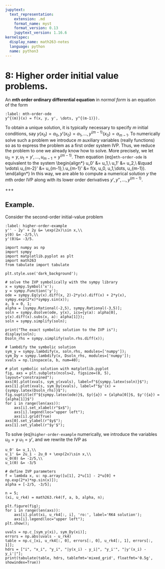 ```yaml
---
jupytext:
  text_representation:
    extension: .md
    format_name: myst
    format_version: 0.13
    jupytext_version: 1.16.6
kernelspec:
  display_name: math263-notes
  language: python
  name: python3
---
```


# 8: Higher order initial value problems.

An **$m$th order ordinary differential equation** in *normal form* is an equation of the form
```{math}
:label: mth-order-ode
y^{(m)}(x) = f(x, y, y', \dots, y^{(m-1)}).
```
To obtain a unique solution, it is typically necessary to specify $m$ initial conditions, say $y(x_0) = \alpha_0, y'(x_0) = \alpha_1, \dots, y^{(m-1)}(x_0) = \alpha_{m-1}$.  To numerically solve such a problem we introduce $m$ auxiliary variables (really functions) so as to express the problem as a first order system IVP.  Thus, we reduce the problem to one we already know how to solve.  More precisely, we let $u_0=y, u_1=y', \dots, u_{m-1}=y^{(m-1)}$.  Then equation {eq}`mth-order-ode` is equivalent to the system
\begin{align*}
u_0' &= u_1,\\
u_1' &= u_2,\\
&\quad \vdots\\
u_{m-2}' &= u_{m-1},\\
u_{m-1}' &= f(x, u_0, u_1,\dots, u_{m-1}).
\end{align*}
In this way, we are able to compute a numerical solution $y$ the $m$th order IVP along with its lower order derivatives $y', y'', \dots , y^{(m-1)}$.

+++

## Example.

Consider the second-order initial-value problem
```{math}
:label: higher-order-example
y'' - 2y' + 2y &= \exp(2x)\sin x,\\
y(0) &= -2/5,\\
y'(0)&= -3/5.
```

```{code-cell}
import numpy as np
import sympy
import matplotlib.pyplot as plt
import math263
from tabulate import tabulate

plt.style.use('dark_background');

# solve the IVP symbolically with the sympy library
x = sympy.Symbol('x');
y = sympy.Function('y');
ode = sympy.Eq(y(x).diff(x, 2)-2*y(x).diff(x) + 2*y(x), sympy.exp(2*x)*sympy.sin(x));
a, b = 0, 1;
alpha = [sympy.Rational(-2,5), sympy.Rational(-3,5)];
soln = sympy.dsolve(ode, y(x), ics={y(a): alpha[0], y(x).diff(x).subs(x, a): alpha[1]});
soln = sympy.simplify(soln);

print("The exact symbolic solution to the IVP is");
display(soln);
Dsoln_rhs = sympy.simplify(soln.rhs.diff(x));

# lambdify the symbolic solution
sym_y = sympy.lambdify(x, soln.rhs, modules=['numpy']);
sym_Dy = sympy.lambdify(x, Dsoln_rhs, modules=['numpy']);
xvals = np.linspace(a, b, num=40);

# plot symbolic solution with matplotlib.pyplot
fig, axs = plt.subplots(ncols=2, figsize=(8, 5), layout="constrained");
axs[0].plot(xvals, sym_y(xvals), label=f"${sympy.latex(soln)}$");
axs[1].plot(xvals, sym_Dy(xvals), label=f"$y'(x) = {sympy.latex(Dsoln_rhs)}$");
fig.suptitle(f"${sympy.latex(ode)}$, $y({a}) = {alpha[0]}$, $y'({a}) = {alpha[1]}$")
for i in range(len(axs)):
	axs[i].set_xlabel(r"$x$");
	axs[i].legend(loc="upper left");
	axs[i].grid(True)
axs[0].set_ylabel(r"$y$");
axs[1].set_ylabel(r"$y'$");
```

To solve {eq}`higher-order-example` numerically, we introduce the variables $u_0=y$ $u_1=y'$, and we rewrite the IVP as
```{math}
u_0' &= u_1,\\
u_1' &= 2u_1 - 2u_0 + \exp(2x)\sin x,\\
u_0(0) &= -2/5,\\
u_1(0) &= -3/5
```

```{code-cell}
# define IVP parameters
f = lambda x, u: np.array([u[1], 2*u[1] - 2*u[0] + np.exp(2*x)*np.sin(x)]);
alpha = [-2/5, -3/5];

n = 5;
(xi, u_rk4) = math263.rk4(f, a, b, alpha, n); 

plt.figure(fig);
for i in range(len(axs)):
	axs[i].plot(xi, u_rk4[:, i], 'ro:', label='RK4 solution');
	axs[i].legend(loc="upper left");
plt.show();
```

```{code-cell}
uvals = np.c_[sym_y(xi), sym_Dy(xi)];
errors = np.abs(uvals - u_rk4)
table = np.c_[xi, u_rk4[:, 0], errors[:, 0], u_rk4[:, 1], errors[:, 1]];
hdrs = ["i", "x_i", "y_i", "|y(x_i) - y_i|", "y_i'", "|y'(x_i) - y_i'|"];
print(tabulate(table, hdrs, tablefmt='mixed_grid', floatfmt='0.5g', showindex=True))
```
